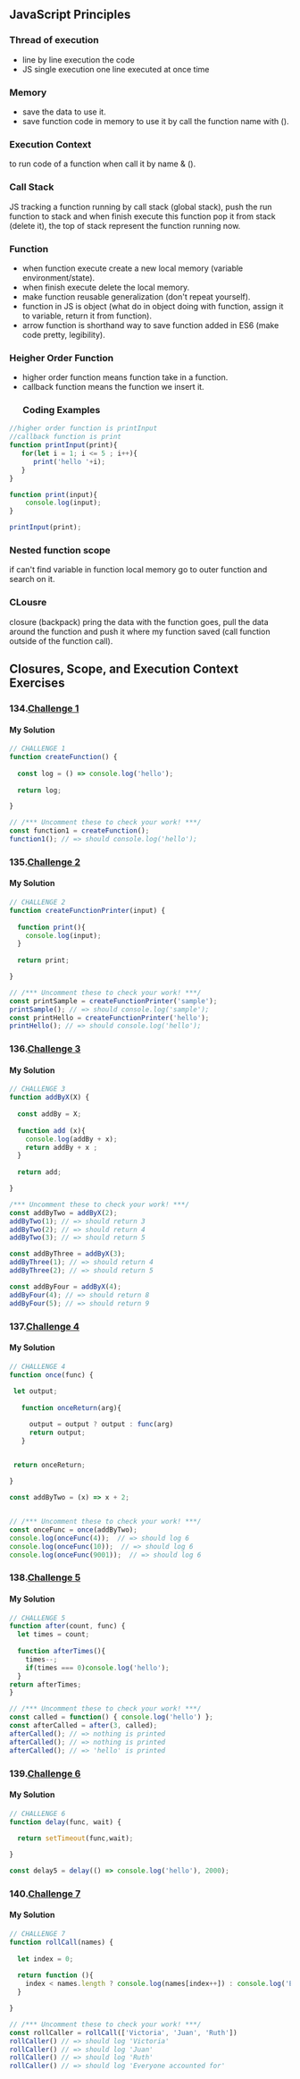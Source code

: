 ## JavaScript Principles

### Thread of execution
- line by line execution the code
- JS single execution one line executed at once time

### Memory
- save the data to use it.
- save function code in memory to use it by call the function name with ().

### Execution Context
to run code of a function when call it by name & ().

### Call Stack
JS tracking a function running by call stack (global stack), push the run function to stack and when finish execute this function pop it from stack (delete it), the top of stack represent the function running now.

### Function
- when function execute create a new local memory (variable environment/state).
- when finish execute delete the local memory.
- make function reusable generalization (don't repeat yourself).
- function in JS is object (what do in object doing with function, assign it to variable, return it from function).
- arrow function is shorthand way to save function added in ES6 (make code pretty, legibility).
  
### Heigher Order Function
- higher order function means function take in a function.
- callback function means the function we insert it.
  ### Coding Examples
```javascript
//higher order function is printInput
//callback function is print
function printInput(print){
   for(let i = 1; i <= 5 ; i++){
      print('hello '+i);
   }
}

function print(input){
    console.log(input);
}

printInput(print);
```

### Nested function scope
if can't find variable in function local memory go to outer function and search on it.

### CLousre
closure (backpack) pring the data with the function goes, pull the data around the function and push it
where my function saved (call function outside of the function call).  

## Closures, Scope, and Execution Context Exercises

### 134.[Challenge 1](http://csbin.io/closures)
#### My Solution
```javascript
// CHALLENGE 1
function createFunction() {
  
  const log = () => console.log('hello');
  
  return log;

}

// /*** Uncomment these to check your work! ***/
const function1 = createFunction();
function1(); // => should console.log('hello');
```
### 135.[Challenge 2](http://csbin.io/closures)
#### My Solution
```javascript
// CHALLENGE 2
function createFunctionPrinter(input) {
  
  function print(){
    console.log(input);
  }
  
  return print;

}

// /*** Uncomment these to check your work! ***/
const printSample = createFunctionPrinter('sample');
printSample(); // => should console.log('sample');
const printHello = createFunctionPrinter('hello');
printHello(); // => should console.log('hello');
```
### 136.[Challenge 3](http://csbin.io/closures)
#### My Solution
```javascript
// CHALLENGE 3
function addByX(X) {
  
  const addBy = X;
  
  function add (x){
    console.log(addBy + x);
    return addBy + x ;
  }
  
  return add;

}

/*** Uncomment these to check your work! ***/
const addByTwo = addByX(2);
addByTwo(1); // => should return 3
addByTwo(2); // => should return 4
addByTwo(3); // => should return 5

const addByThree = addByX(3);
addByThree(1); // => should return 4
addByThree(2); // => should return 5

const addByFour = addByX(4);
addByFour(4); // => should return 8
addByFour(5); // => should return 9
```
### 137.[Challenge 4](http://csbin.io/closures)
#### My Solution
```javascript
// CHALLENGE 4
function once(func) {
  
 let output;
  
   function onceReturn(arg){

     output = output ? output : func(arg) 
     return output;
   } 

  
 return onceReturn;

}

const addByTwo = (x) => x + 2;


// /*** Uncomment these to check your work! ***/
const onceFunc = once(addByTwo);
console.log(onceFunc(4));  // => should log 6
console.log(onceFunc(10));  // => should log 6
console.log(onceFunc(9001));  // => should log 6
```
### 138.[Challenge 5](http://csbin.io/closures)
#### My Solution
```javascript
// CHALLENGE 5
function after(count, func) {
  let times = count; 
  
  function afterTimes(){
    times--;
    if(times === 0)console.log('hello');
  }
return afterTimes; 
}

// /*** Uncomment these to check your work! ***/
const called = function() { console.log('hello') };
const afterCalled = after(3, called);
afterCalled(); // => nothing is printed
afterCalled(); // => nothing is printed
afterCalled(); // => 'hello' is printed
```
### 139.[Challenge 6](http://csbin.io/closures)
#### My Solution
```javascript
// CHALLENGE 6
function delay(func, wait) {
  
  return setTimeout(func,wait);

}

const delay5 = delay(() => console.log('hello'), 2000);
```
### 140.[Challenge 7](http://csbin.io/closures)
#### My Solution
```javascript
// CHALLENGE 7
function rollCall(names) {
  
  let index = 0;
  
  return function (){
    index < names.length ? console.log(names[index++]) : console.log('Everyone accounted for');
  }

}

// /*** Uncomment these to check your work! ***/
const rollCaller = rollCall(['Victoria', 'Juan', 'Ruth'])
rollCaller() // => should log 'Victoria'
rollCaller() // => should log 'Juan'
rollCaller() // => should log 'Ruth'
rollCaller() // => should log 'Everyone accounted for'
```  

